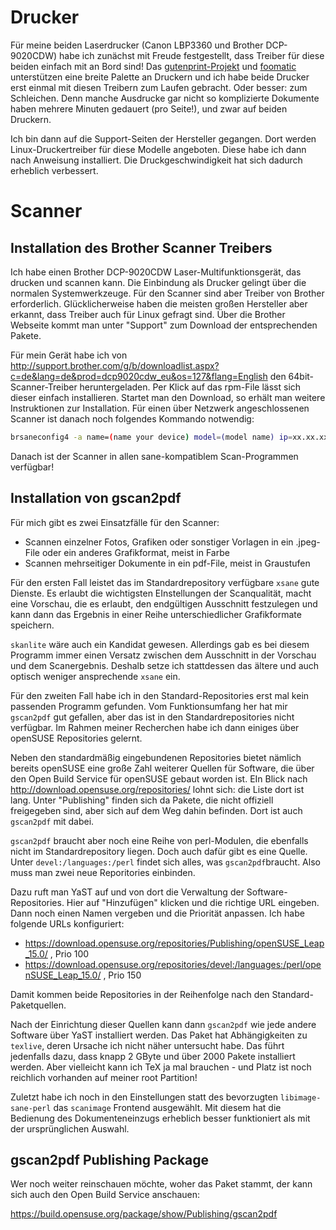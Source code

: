 
# Drucker

Für meine beiden Laserdrucker (Canon LBP3360 und Brother DCP-9020CDW) habe ich zunächst mit Freude festgestellt, dass Treiber für diese beiden einfach mit an Bord sind! Das [gutenprint-Projekt](http://gimp-print.sourceforge.net/) und [foomatic](https://wiki.linuxfoundation.org/openprinting/database/foomatic) unterstützen eine breite Palette an Druckern und ich habe beide Drucker erst einmal mit diesen Treibern zum Laufen gebracht. Oder besser: zum Schleichen. Denn manche Ausdrucke gar nicht so komplizierte Dokumente haben mehrere Minuten gedauert (pro Seite!), und zwar auf beiden Druckern.

Ich bin dann auf die Support-Seiten der Hersteller gegangen. Dort werden Linux-Druckertreiber für diese Modelle angeboten. Diese habe ich dann nach Anweisung installiert. Die Druckgeschwindigkeit hat sich dadurch erheblich verbessert.

# Scanner

## Installation des Brother Scanner Treibers

Ich habe einen Brother DCP-9020CDW Laser-Multifunktionsgerät, das drucken und scannen kann. Die Einbindung als Drucker gelingt über die normalen Systemwerkzeuge. Für den Scanner sind aber Treiber von Brother erforderlich. Glücklicherweise haben die meisten großen Hersteller aber erkannt, dass Treiber auch für Linux gefragt sind. Über die Brother Webseite kommt man unter "Support" zum Download der entsprechenden Pakete. 

Für mein Gerät habe ich von http://support.brother.com/g/b/downloadlist.aspx?c=de&lang=de&prod=dcp9020cdw_eu&os=127&flang=English den 64bit-Scanner-Treiber heruntergeladen. Per Klick auf das rpm-File lässt sich dieser einfach installieren. Startet man den Download, so erhält man weitere Instruktionen zur Installation. Für einen über Netzwerk angeschlossenen Scanner ist danach noch folgendes Kommando notwendig:

```bash
brsaneconfig4 -a name=(name your device) model=(model name) ip=xx.xx.xx.xx
```

Danach ist der Scanner in allen sane-kompatiblem Scan-Programmen verfügbar!

## Installation von gscan2pdf

Für mich gibt es zwei Einsatzfälle für den Scanner:

* Scannen einzelner Fotos, Grafiken oder sonstiger Vorlagen in ein .jpeg-File oder ein anderes Grafikformat, meist in Farbe
* Scannen mehrseitiger Dokumente in ein pdf-File, meist in Graustufen

Für den ersten Fall leistet das im Standardrepository verfügbare `xsane` gute Dienste. Es erlaubt die wichtigsten EInstellungen der Scanqualität, macht eine Vorschau, die es erlaubt, den endgültigen Ausschnitt festzulegen und kann dann das Ergebnis in einer Reihe unterschiedlicher Grafikformate speichern.

`skanlite` wäre auch ein Kandidat gewesen. Allerdings gab es bei diesem Programm immer einen Versatz zwischen dem Ausschnitt in der Vorschau und dem Scanergebnis. Deshalb setze ich stattdessen das ältere und auch optisch weniger ansprechende `xsane` ein.

Für den zweiten Fall habe ich in den Standard-Repositories erst mal kein passenden Programm gefunden. Vom Funktionsumfang her hat mir `gscan2pdf` gut gefallen, aber das ist in den Standardrepositories nicht verfügbar. Im Rahmen meiner Recherchen habe ich dann einiges über openSUSE Repositories gelernt.

Neben den standardmäßig eingebundenen Repositories bietet nämlich bereits openSUSE eine große Zahl weiterer Quellen für Software, die über den Open Build Service für openSUSE gebaut worden ist. EIn Blick nach http://download.opensuse.org/repositories/ lohnt sich: die Liste dort ist lang. Unter "Publishing" finden sich da Pakete, die nicht offiziell freigegeben sind, aber sich auf dem Weg dahin befinden. Dort ist auch `gscan2pdf` mit dabei. 

`gscan2pdf` braucht aber noch eine Reihe von perl-Modulen, die ebenfalls nicht im Standardrepository liegen. Doch auch dafür gibt es eine Quelle. Unter `devel:/languages:/perl` findet sich alles, was `gscan2pdf`braucht. Also muss man zwei neue Reporitories einbinden.

Dazu ruft man YaST auf und von dort die Verwaltung der Software-Repositories. Hier auf "Hinzufügen" klicken und die richtige URL eingeben. Dann noch einen Namen vergeben und die Priorität anpassen. Ich habe folgende URLs konfiguriert:

* https://download.opensuse.org/repositories/Publishing/openSUSE_Leap_15.0/ , Prio 100
* https://download.opensuse.org/repositories/devel:/languages:/perl/openSUSE_Leap_15.0/ , Prio 150

Damit kommen beide Repositories in der Reihenfolge nach den Standard-Paketquellen.

Nach der Einrichtung dieser Quellen kann dann `gscan2pdf` wie jede andere Software über YaST installiert werden. Das Paket hat Abhängigkeiten zu `texlive`, deren Ursache ich nicht näher untersucht habe. Das führt jedenfalls dazu, dass knapp 2 GByte und über 2000 Pakete installiert werden. Aber vielleicht kann ich TeX ja mal brauchen - und Platz ist noch reichlich vorhanden auf meiner root Partition!

Zuletzt habe ich noch in den Einstellungen statt des bevorzugten `libimage-sane-perl` das `scanimage` Frontend ausgewählt. Mit diesem hat die Bedienung des Dokumenteneinzugs erheblich besser funktioniert als mit der ursprünglichen Auswahl.

## gscan2pdf Publishing Package

Wer noch weiter reinschauen möchte, woher das Paket stammt, der kann sich auch den Open Build Service anschauen:

https://build.opensuse.org/package/show/Publishing/gscan2pdf
